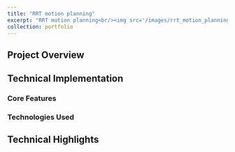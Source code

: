 ```yaml
---
title: "RRT motion planning"
excerpt: "RRT motion planning<br/><img src='/images/rrt_motion_planning.png'>"
collection: portfolio
---
```


## Project Overview

## Technical Implementation

### Core Features

### Technologies Used

## Technical Highlights
